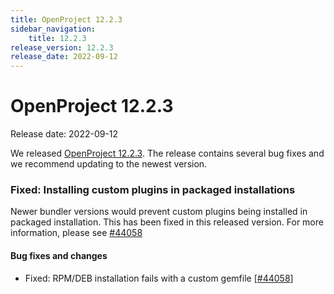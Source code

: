 ```yaml
---
title: OpenProject 12.2.3
sidebar_navigation:
    title: 12.2.3
release_version: 12.2.3
release_date: 2022-09-12
---
```


# OpenProject 12.2.3

Release date: 2022-09-12

We released [OpenProject 12.2.3](https://community.openproject.com/versions/1598).
The release contains several bug fixes and we recommend updating to the newest version.

### Fixed: Installing custom plugins in packaged installations

Newer bundler versions would prevent custom plugins being installed in packaged installation.
This has been fixed in this released version. For more information, please see [#44058](https://community.openproject.com/wp/44058)

<!--more-->
#### Bug fixes and changes

- Fixed: RPM/DEB installation fails with a custom gemfile \[[#44058](https://community.openproject.com/wp/44058)\]
